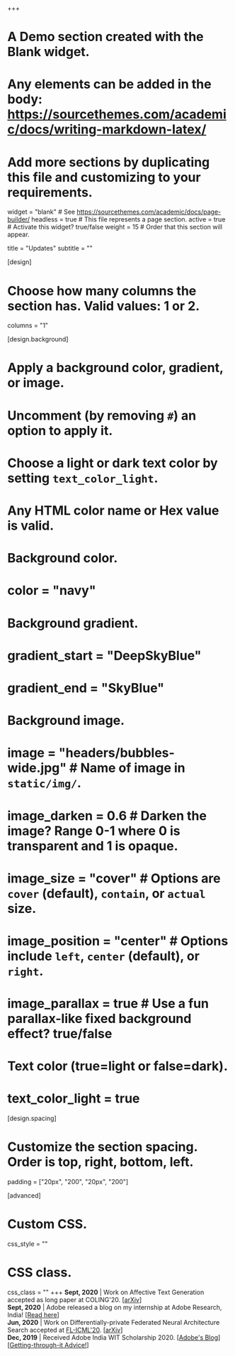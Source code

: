 +++
# A Demo section created with the Blank widget.
# Any elements can be added in the body: https://sourcethemes.com/academic/docs/writing-markdown-latex/
# Add more sections by duplicating this file and customizing to your requirements.

widget = "blank"  # See https://sourcethemes.com/academic/docs/page-builder/
headless = true  # This file represents a page section.
active = true  # Activate this widget? true/false
weight = 15  # Order that this section will appear.

title = "Updates"
subtitle = ""

[design]
  # Choose how many columns the section has. Valid values: 1 or 2.
  columns = "1"

[design.background]
  # Apply a background color, gradient, or image.
  #   Uncomment (by removing `#`) an option to apply it.
  #   Choose a light or dark text color by setting `text_color_light`.
  #   Any HTML color name or Hex value is valid.

  # Background color.
  # color = "navy"
  
  # Background gradient.
  # gradient_start = "DeepSkyBlue"
  # gradient_end = "SkyBlue"
  
  # Background image.
  # image = "headers/bubbles-wide.jpg"  # Name of image in `static/img/`.
  # image_darken = 0.6  # Darken the image? Range 0-1 where 0 is transparent and 1 is opaque.
  # image_size = "cover"  #  Options are `cover` (default), `contain`, or `actual` size.
  # image_position = "center"  # Options include `left`, `center` (default), or `right`.
  # image_parallax = true  # Use a fun parallax-like fixed background effect? true/false

  # Text color (true=light or false=dark).
  # text_color_light = true

[design.spacing]
  # Customize the section spacing. Order is top, right, bottom, left.
  padding = ["20px", "200", "20px", "200"]

[advanced]
 # Custom CSS. 
 css_style = ""
 
 # CSS class.
 css_class = ""
+++
**Sept, 2020** | Work on Affective Text Generation accepted as long paper at COLING'20. [[arXiv](https://arxiv.org/abs/2011.04000)]<br />
**Sept, 2020** | Adobe released a blog on my internship at Adobe Research, India! [[Read here](https://adobe.ly/3irCKbn)]<br />
**Jun, 2020**  | Work on Differentially-private Federated Neural Architecture Search accepted at [FL-ICML'20](http://federated-learning.org/fl-icml-2020/). [[arXiv](https://arxiv.org/abs/2006.10559)] <br />
**Dec, 2019**  | Received Adobe India WIT Scholarship 2020. [[Adobe's Blog](https://adobe.ly/2Sl1VkY)][[Getting-through-it Advice!](https://medium.com/@ishikasingh95/getting-through-adobe-india-wit-scholarship-3826ce38eb8?source=social.tw)]

